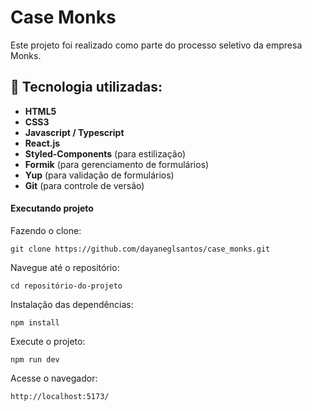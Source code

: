 # Case Monks

Este projeto foi realizado como parte do processo seletivo da empresa Monks.

## 🚀 Tecnologia utilizadas:

- **HTML5**
- **CSS3**
- **Javascript / Typescript**
- **React.js**
- **Styled-Components** (para estilização)
- **Formik** (para gerenciamento de formulários)
- **Yup** (para validação de formulários)
- **Git** (para controle de versão)

#### Executando projeto

Fazendo o clone:

```
git clone https://github.com/dayaneglsantos/case_monks.git
```

Navegue até o repositório:

```
cd repositório-do-projeto
```

Instalação das dependências:

```
npm install
```

Execute o projeto:

```
npm run dev
```

Acesse o navegador:

```
http://localhost:5173/
```
